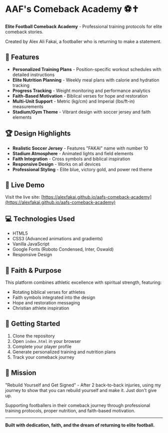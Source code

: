 # AAF's Comeback Academy ⚽✝️

**Elite Football Comeback Academy** - Professional training protocols for elite comeback stories.

Created by Alex Ali Fakai, a footballer who is returning to make a statement.

## 🌟 Features

- **Personalized Training Plans** - Position-specific workout schedules with detailed instructions
- **Elite Nutrition Planning** - Weekly meal plans with calorie and hydration tracking
- **Progress Tracking** - Weight monitoring and performance analytics
- **Faith-Based Motivation** - Biblical verses for hope and restoration
- **Multi-Unit Support** - Metric (kg/cm) and Imperial (lbs/ft-in) measurements
- **Stadium/Gym Theme** - Vibrant design with soccer jersey and faith elements

## 🏆 Design Highlights

- **Realistic Soccer Jersey** - Features "FAKAI" name with number 10
- **Stadium Atmosphere** - Animated lights and field elements
- **Faith Integration** - Cross symbols and biblical inspiration
- **Responsive Design** - Works on all devices
- **Professional Styling** - Elite blue, victory gold, and power red theme

## 🚀 Live Demo

Visit the live site: [https://alexfakai.github.io/aafs-comeback-academy](https://alexfakai.github.io/aafs-comeback-academy)

## 💻 Technologies Used

- HTML5
- CSS3 (Advanced animations and gradients)
- Vanilla JavaScript
- Google Fonts (Roboto Condensed, Inter, Oswald)
- Responsive Design

## 🙏 Faith & Purpose

This platform combines athletic excellence with spiritual strength, featuring:
- Rotating biblical verses for athletes
- Faith symbols integrated into the design
- Hope and restoration messaging
- Christian athlete inspiration

## 📱 Getting Started

1. Clone the repository
2. Open `index.html` in your browser
3. Complete your player profile
4. Generate personalized training and nutrition plans
5. Track your comeback journey

## 🎯 Mission

"Rebuild Yourself and Get Signed" - After 2 back-to-back injuries, using my journey to show that you can rebuild yourself and make it. Just don't give up.

Supporting footballers in their comeback journey through professional training protocols, proper nutrition, and faith-based motivation.

---

**Built with dedication, faith, and the dream of returning to elite football.**